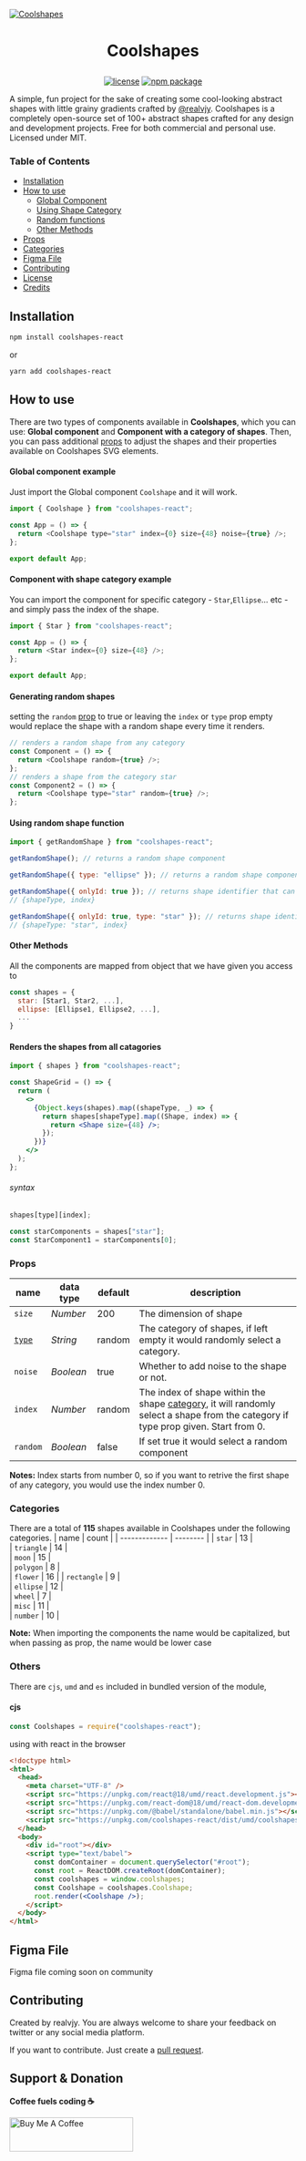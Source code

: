[![Coolshapes](https://coolshap.es/react-preview.jpg)](https://coolshap.es)

# <p align=center>Coolshapes</p>

<p align="center">
  <a href="https://github.com/realvjy/coolshapes-react/blob/main/LICENSE"><img src="https://img.shields.io/npm/l/coolshapes-react" alt="license"></a>
  <a href="https://www.npmjs.com/package/coolshapes-react"><img src="https://img.shields.io/npm/v/coolshapes-react" alt="npm package"></a>

</p>

A simple, fun project for the sake of creating some cool-looking abstract shapes with little grainy gradients crafted by [@realvjy](https://x.com/realvjy). Coolshapes is a completely open-source set of 100+ abstract shapes crafted for any design and development projects. Free for both commercial and personal use. Licensed under MIT.

### Table of Contents

- [Installation](#installation)
- [How to use](#how-to-use)
  - [Global Component](#how-to-use)
  - [Using Shape Category](#component-with-shape-category-example)
  - [Random functions](#using-random-shape-function)
  - [Other Methods](#other-method)
- [Props](#props)
- [Categories](#categories)
- [Figma File](#figma-file)
- [Contributing](#contributing)
- [License](https://github.com/realvjy/coolshapes-react?tab=MIT-1-ov-file)
- [Credits](#credits)

## Installation

```sh
npm install coolshapes-react
```

or

```sh
yarn add coolshapes-react
```

## How to use

There are two types of components available in **Coolshapes**, which you can use: **Global component** and **Component with a category of shapes**. Then, you can pass additional [props](#props) to adjust the shapes and their properties available on Coolshapes SVG elements.

#### Global component example

Just import the Global component `Coolshape` and it will work.

```js
import { Coolshape } from "coolshapes-react";

const App = () => {
  return <Coolshape type="star" index={0} size={48} noise={true} />;
};

export default App;
```

#### Component with shape category example

You can import the component for specific category - `Star`,`Ellipse`... etc - and simply pass the index of the shape.

```js
import { Star } from "coolshapes-react";

const App = () => {
  return <Star index={0} size={48} />;
};

export default App;
```

#### Generating random shapes

setting the `random` [prop](#props) to true or leaving the `index` or `type` prop empty would replace the shape with a random shape every time it renders.

```js
// renders a random shape from any category
const Component = () => {
  return <Coolshape random={true} />;
};
// renders a shape from the category star
const Component2 = () => {
  return <Coolshape type="star" random={true} />;
};
```

#### Using random shape function

```js
import { getRandomShape } from "coolshapes-react";
```

```js
getRandomShape(); // returns a random shape component
```

```js
getRandomShape({ type: "ellipse" }); // returns a random shape component from the category ellipse
```

```js
getRandomShape({ onlyId: true }); // returns shape identifier that can passed as props to the shape component
// {shapeType, index}
```

```js
getRandomShape({ onlyId: true, type: "star" }); // returns shape identifier that can passed as props to the shape component
// {shapeType: "star", index}
```

#### Other Methods

All the components are mapped from object that we have given you access to

```js
const shapes = {
  star: [Star1, Star2, ...],
  ellipse: [Ellipse1, Ellipse2, ...],
  ...
}
```

#### Renders the shapes from all catagories

```jsx
import { shapes } from "coolshapes-react";

const ShapeGrid = () => {
  return (
    <>
      {Object.keys(shapes).map((shapeType, _) => {
        return shapes[shapeType].map((Shape, index) => {
          return <Shape size={48} />;
        });
      })}
    </>
  );
};
```

###### syntax

```js
shapes[type][index];
```

```js
const starComponents = shapes["star"];
const StarComponent1 = starComponents[0];
```

### Props

| name                  | data type | default | description                                                                                                                                      |
| --------------------- | --------- | ------- | ------------------------------------------------------------------------------------------------------------------------------------------------ |
| `size`                | _Number_  | 200     | The dimension of shape                                                                                                                           |
| [`type`](#categories) | _String_  | random  | The category of shapes, if left empty it would randomly select a category.                                                                       |
| `noise`               | _Boolean_ | true    | Whether to add noise to the shape or not.                                                                                                        |
| `index`               | _Number_  | random  | The index of shape within the shape [category](#categories), it will randomly select a shape from the category if type prop given. Start from 0. |
| `random`              | _Boolean_ | false   | If set true it would select a random component                                                                                                   |

**Notes:**
Index starts from number 0, so if you want to retrive the first shape of any category, you would use the index number 0.

### Categories

There are a total of **115** shapes available in Coolshapes under the following categories.
| name | count |
| ------------- | -------- |
| `star` | 13 |  
| `triangle` | 14 |  
| `moon` | 15 |  
| `polygon` | 8 |  
| `flower` | 16 |
| `rectangle` | 9 |  
| `ellipse` | 12 |  
| `wheel` | 7 |  
| `misc` | 11 |  
| `number` | 10 |

**Note:** When importing the components the name would be capitalized, but when passing as prop, the name would be lower case

### Others

There are `cjs`, `umd` and `es` included in bundled version of the module,

#### cjs

```js
const Coolshapes = require("coolshapes-react");
```

using with react in the browser

```html
<!doctype html>
<html>
  <head>
    <meta charset="UTF-8" />
    <script src="https://unpkg.com/react@18/umd/react.development.js"></script>
    <script src="https://unpkg.com/react-dom@18/umd/react-dom.development.js"></script>
    <script src="https://unpkg.com/@babel/standalone/babel.min.js"></script>
    <script src="https://unpkg.com/coolshapes-react/dist/umd/coolshapes.js"></script>
  </head>
  <body>
    <div id="root"></div>
    <script type="text/babel">
      const domContainer = document.querySelector("#root");
      const root = ReactDOM.createRoot(domContainer);
      const coolshapes = window.coolshapes;
      const Coolshape = coolshapes.Coolshape;
      root.render(<Coolshape />);
    </script>
  </body>
</html>
```

## Figma File

Figma file coming soon on community

## Contributing

Created by realvjy. You are always welcome to share your feedback on twitter or any social media platform.

If you want to contribute. Just create a [pull request](https://github.com/realvjy/coolshapes-react/pulls).

## Support & Donation

**Coffee fuels coding ☕️**

<a href="https://www.buymeacoffee.com/realvjy" target="_blank"><img src="https://cdn.buymeacoffee.com/buttons/v2/default-yellow.png" alt="Buy Me A Coffee" style="height: 60px !important;width: 217px !important;" ></a>
